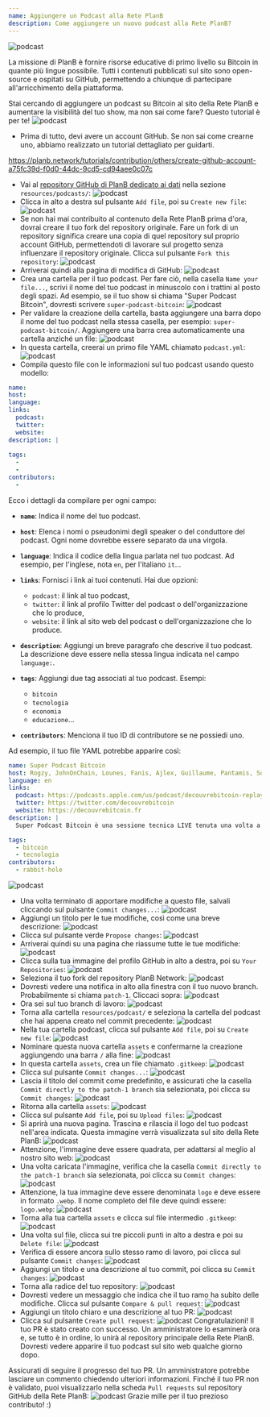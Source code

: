 ```yaml
---
name: Aggiungere un Podcast alla Rete PlanB
description: Come aggiungere un nuovo podcast alla Rete PlanB?
---
```

![podcast](assets/cover.webp)

La missione di PlanB è fornire risorse educative di primo livello su Bitcoin in quante più lingue possibile. Tutti i contenuti pubblicati sul sito sono open-source e ospitati su GitHub, permettendo a chiunque di partecipare all'arricchimento della piattaforma.

Stai cercando di aggiungere un podcast su Bitcoin al sito della Rete PlanB e aumentare la visibilità del tuo show, ma non sai come fare? Questo tutorial è per te!
![podcast](assets/01.webp)
- Prima di tutto, devi avere un account GitHub. Se non sai come crearne uno, abbiamo realizzato un tutorial dettagliato per guidarti.

https://planb.network/tutorials/contribution/others/create-github-account-a75fc39d-f0d0-44dc-9cd5-cd94aee0c07c


- Vai al [repository GitHub di PlanB dedicato ai dati](https://github.com/PlanB-Network/bitcoin-educational-content/tree/dev/resources/podcasts) nella sezione `resources/podcasts/`:
![podcast](assets/02.webp)
- Clicca in alto a destra sul pulsante `Add file`, poi su `Create new file`:
![podcast](assets/03.webp)
- Se non hai mai contribuito al contenuto della Rete PlanB prima d'ora, dovrai creare il tuo fork del repository originale. Fare un fork di un repository significa creare una copia di quel repository sul proprio account GitHub, permettendoti di lavorare sul progetto senza influenzare il repository originale. Clicca sul pulsante `Fork this repository`:
![podcast](assets/04.webp)
- Arriverai quindi alla pagina di modifica di GitHub:
![podcast](assets/05.webp)
- Crea una cartella per il tuo podcast. Per fare ciò, nella casella `Name your file...`, scrivi il nome del tuo podcast in minuscolo con i trattini al posto degli spazi. Ad esempio, se il tuo show si chiama "Super Podcast Bitcoin", dovresti scrivere `super-podcast-bitcoin`:
![podcast](assets/06.webp)
- Per validare la creazione della cartella, basta aggiungere una barra dopo il nome del tuo podcast nella stessa casella, per esempio: `super-podcast-bitcoin/`. Aggiungere una barra crea automaticamente una cartella anziché un file:
![podcast](assets/07.webp)
- In questa cartella, creerai un primo file YAML chiamato `podcast.yml`:
![podcast](assets/08.webp)
- Compila questo file con le informazioni sul tuo podcast usando questo modello:

```yaml
name: 
host: 
language: 
links:
  podcast: 
  twitter: 
  website: 
description: |
  
tags:
  - 
  - 
contributors:
  - 
```

Ecco i dettagli da compilare per ogni campo:

- **`name`**: Indica il nome del tuo podcast.
- **`host`**: Elenca i nomi o pseudonimi degli speaker o del conduttore del podcast. Ogni nome dovrebbe essere separato da una virgola.
- **`language`**: Indica il codice della lingua parlata nel tuo podcast. Ad esempio, per l'inglese, nota `en`, per l'italiano `it`...

- **`links`**: Fornisci i link ai tuoi contenuti. Hai due opzioni:
	- `podcast`: il link al tuo podcast,
	- `twitter`: il link al profilo Twitter del podcast o dell'organizzazione che lo produce,
	- `website`: il link al sito web del podcast o dell'organizzazione che lo produce.
- **`description`**: Aggiungi un breve paragrafo che descrive il tuo podcast. La descrizione deve essere nella stessa lingua indicata nel campo `language:`.
- **`tags`**: Aggiungi due tag associati al tuo podcast. Esempi:
    - `bitcoin`
    - `tecnologia`
    - `economia`
    - `educazione`...

- **`contributors`**: Menciona il tuo ID di contributore se ne possiedi uno.

Ad esempio, il tuo file YAML potrebbe apparire così:

```yaml
name: Super Podcast Bitcoin
host: Rogzy, JohnOnChain, Lounes, Fanis, Ajlex, Guillaume, Pantamis, Sosthene, Loic
language: en
links:
  podcast: https://podcasts.apple.com/us/podcast/decouvrebitcoin-replay/id1693844092
  twitter: https://twitter.com/decouvrebitcoin
  website: https://decouvrebitcoin.fr
description: |
  Super Podcast Bitcoin è una sessione tecnica LIVE tenuta una volta a settimana su Twitter per approfondire il protocollo Bitcoin, le soluzioni di secondo livello e tutto ciò che stupisce. I nostri ospiti Lounes, Pantamis, Loïc e Sosthene risponderanno alle vostre domande e offriranno lo spettacolo più tecnico su Bitcoin al mondo.

tags:
  - bitcoin
  - tecnologia
contributors:
  - rabbit-hole
```

![podcast](assets/09.webp)

- Una volta terminato di apportare modifiche a questo file, salvali cliccando sul pulsante `Commit changes...`:
![podcast](assets/10.webp)
- Aggiungi un titolo per le tue modifiche, così come una breve descrizione:
![podcast](assets/11.webp)
- Clicca sul pulsante verde `Propose changes`:
![podcast](assets/12.webp)
- Arriverai quindi su una pagina che riassume tutte le tue modifiche:
![podcast](assets/13.webp)
- Clicca sulla tua immagine del profilo GitHub in alto a destra, poi su `Your Repositories`:
![podcast](assets/14.webp)
- Seleziona il tuo fork del repository PlanB Network:
![podcast](assets/15.webp)
- Dovresti vedere una notifica in alto alla finestra con il tuo nuovo branch. Probabilmente si chiama `patch-1`. Cliccaci sopra:
![podcast](assets/16.webp)
- Ora sei sul tuo branch di lavoro:
![podcast](assets/17.webp)
- Torna alla cartella `resources/podcast/` e seleziona la cartella del podcast che hai appena creato nel commit precedente: ![podcast](assets/18.webp)
- Nella tua cartella podcast, clicca sul pulsante `Add file`, poi su `Create new file`:
![podcast](assets/19.webp)
- Nominare questa nuova cartella `assets` e confermarne la creazione aggiungendo una barra `/` alla fine:
![podcast](assets/20.webp)
- In questa cartella `assets`, crea un file chiamato `.gitkeep`:
![podcast](assets/21.webp)
- Clicca sul pulsante `Commit changes...`:
![podcast](assets/22.webp)
- Lascia il titolo del commit come predefinito, e assicurati che la casella `Commit directly to the patch-1 branch` sia selezionata, poi clicca su `Commit changes`:
![podcast](assets/23.webp)
- Ritorna alla cartella `assets`:
![podcast](assets/24.webp)
- Clicca sul pulsante `Add file`, poi su `Upload files`:
![podcast](assets/25.webp)
- Si aprirà una nuova pagina. Trascina e rilascia il logo del tuo podcast nell'area indicata. Questa immagine verrà visualizzata sul sito della Rete PlanB: ![podcast](assets/26.webp)
- Attenzione, l'immagine deve essere quadrata, per adattarsi al meglio al nostro sito web: ![podcast](assets/27.webp)
- Una volta caricata l'immagine, verifica che la casella `Commit directly to the patch-1 branch` sia selezionata, poi clicca su `Commit changes`: ![podcast](assets/28.webp)
- Attenzione, la tua immagine deve essere denominata `logo` e deve essere in formato `.webp`. Il nome completo del file deve quindi essere: `logo.webp`: ![podcast](assets/29.webp)
- Torna alla tua cartella `assets` e clicca sul file intermedio `.gitkeep`: ![podcast](assets/30.webp)
- Una volta sul file, clicca sui tre piccoli punti in alto a destra e poi su `Delete file`: ![podcast](assets/31.webp)
- Verifica di essere ancora sullo stesso ramo di lavoro, poi clicca sul pulsante `Commit changes`: ![podcast](assets/32.webp)
- Aggiungi un titolo e una descrizione al tuo commit, poi clicca su `Commit changes`: ![podcast](assets/33.webp)
- Torna alla radice del tuo repository: ![podcast](assets/34.webp)
- Dovresti vedere un messaggio che indica che il tuo ramo ha subito delle modifiche. Clicca sul pulsante `Compare & pull request`: ![podcast](assets/35.webp)
- Aggiungi un titolo chiaro e una descrizione al tuo PR: ![podcast](assets/36.webp)
- Clicca sul pulsante `Create pull request`: ![podcast](assets/37.webp)
Congratulazioni! Il tuo PR è stato creato con successo. Un amministratore lo esaminerà ora e, se tutto è in ordine, lo unirà al repository principale della Rete PlanB. Dovresti vedere apparire il tuo podcast sul sito web qualche giorno dopo.

Assicurati di seguire il progresso del tuo PR. Un amministratore potrebbe lasciare un commento chiedendo ulteriori informazioni. Finché il tuo PR non è validato, puoi visualizzarlo nella scheda `Pull requests` sul repository GitHub della Rete PlanB: ![podcast](assets/38.webp)
Grazie mille per il tuo prezioso contributo! :)
